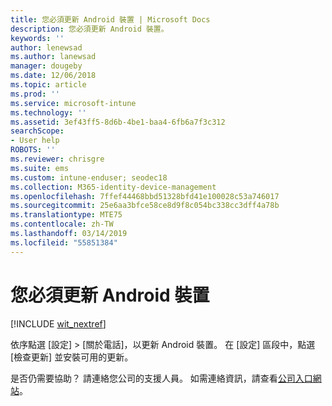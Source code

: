 ```yaml
---
title: 您必須更新 Android 裝置 | Microsoft Docs
description: 您必須更新 Android 裝置。
keywords: ''
author: lenewsad
ms.author: lanewsad
manager: dougeby
ms.date: 12/06/2018
ms.topic: article
ms.prod: ''
ms.service: microsoft-intune
ms.technology: ''
ms.assetid: 3ef43ff5-8d6b-4be1-baa4-6fb6a7f3c312
searchScope:
- User help
ROBOTS: ''
ms.reviewer: chrisgre
ms.suite: ems
ms.custom: intune-enduser; seodec18
ms.collection: M365-identity-device-management
ms.openlocfilehash: 7ffef44468bbd51328bfd41e100028c53a746017
ms.sourcegitcommit: 25e6aa3bfce58ce8d9f8c054bc338cc3dff4a78b
ms.translationtype: MTE75
ms.contentlocale: zh-TW
ms.lasthandoff: 03/14/2019
ms.locfileid: "55851384"
---
```

# <a name="you-need-to-update-your-android-device"></a>您必須更新 Android 裝置

[!INCLUDE [wit_nextref](includes/end-user-os-update-guidance.md)]

依序點選 [設定] > [關於電話]，以更新 Android 裝置。 在 [設定] 區段中，點選 [檢查更新] 並安裝可用的更新。

是否仍需要協助？ 請連絡您公司的支援人員。 如需連絡資訊，請查看[公司入口網站](https://go.microsoft.com/fwlink/?linkid=2010980)。
